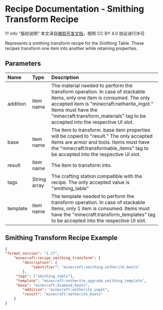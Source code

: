 # Recipe Documentation - Smithing Transform Recipe
!!! info "版权说明"
    本文译自[微软开发文档](https://learn.microsoft.com/en-us/minecraft/creator/)，按照 CC BY 4.0 协议进行许可
    
Represents a smithing transform recipe for the Smithing Table. These recipes transform one item into another while retaining properties.

## Parameters

|Name |Type |Description |
|:-----------|:-----------|:-----------|
|addition| item name|  The material needed to perform the transform operation. In case of stackable items, only one item is consumed. The only accepted item is "minecraft:netherite_ingot." Items must have the "minecraft:transform_materials" tag to be accepted into the respective UI slot. |
|base| item name| The item to transform. base item properties will be copied to "result." The only accepted items are armor and tools. Items must have the "minecraft:transformable_items" tag to be accepted into the respective UI slot.|
|result| item name| The item to transform into. |
|tags|String array |The crafting station compatible with the recipe. The only accepted value is "smithing_table" |
|template| item name| The template needed to perform the transform operation. In case of stackable items, only 1 item is consumed. Items must have the "minecraft:transform_templates" tag to be accepted into the respective UI slot. |

## Smithing Transform Recipe Example

```json
{
"format_version": "1.17",
    "minecraft:recipe_smithing_transform": {
        "description": {
            "identifier": "minecraft:smithing_netherite_boots"
        },
     "tags": ["smithing_table"],
     "template": "minecraft:netherite_upgrade_smithing_template",
     "base": "minecraft:diamond_boots",
        "addition": "minecraft:netherite_ingot",
        "result": "minecraft:netherite_boots"
    }
}
```
